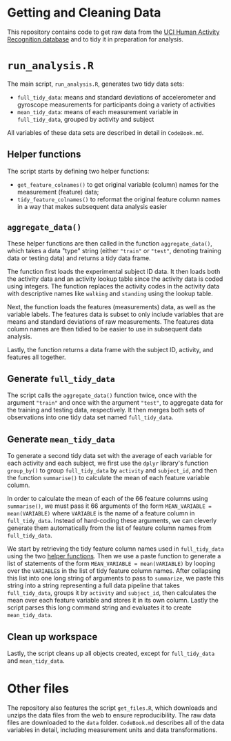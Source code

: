 # Getting and Cleaning Data

This repository contains code to get raw data from the [UCI Human Activity Recognition database](http://archive.ics.uci.edu/ml/datasets/Human+Activity+Recognition+Using+Smartphones) and to tidy it in preparation for analysis.

# `run_analysis.R`

The main script, `run_analysis.R`, generates two tidy data sets:
* `full_tidy_data`: means and standard deviations of accelerometer and gyroscope measurements for participants doing a variety of activities
* `mean_tidy_data`: means of each measurement variable in `full_tidy_data`, grouped by activity and subject

All variables of these data sets are described in detail in `CodeBook.md`.

## Helper functions

The script starts by defining two helper functions:

* `get_feature_colnames()` to get original variable (column) names for the measurement (feature) data;
* `tidy_feature_colnames()` to reformat the original feature column names in a way that makes subsequent data analysis easier

## `aggregate_data()`

These helper functions are then called in the function `aggregate_data()`, which takes a data "type" string (either `"train"` or `"test"`, denoting training data or testing data) and returns a tidy data frame.

The function first loads the experimental subject ID data. It then loads both the activity data and an activity lookup table since the activity data is coded using integers. The function replaces the activity codes in the activity data with descriptive names like `walking` and `standing` using the lookup table.

Next, the function loads the features (measurements) data, as well as the variable labels. The features data is subset to only include variables that are means and standard deviations of raw measurements. The features data column names are then tidied to be easier to use in subsequent data analysis.

Lastly, the function returns a data frame with the subject ID, activity, and features all together.

## Generate `full_tidy_data`

The script calls the `aggregate_data()` function twice, once with the argument `"train"` and once with the argument `"test"`, to aggregate data for the training and testing data, respectively. It then merges both sets of observations into one tidy data set named `full_tidy_data`.

## Generate `mean_tidy_data`

To generate a second tidy data set with the average of each variable for each activity and each subject, we first use the `dplyr` library's function `group_by()` to group `full_tidy_data` by `activity` and `subject_id`, and then the function `summarise()` to calculate the mean of each feature variable column.

In order to calculate the mean of each of the 66 feature columns using `summarise()`, we must pass it 66 arguments of the form `MEAN_VARIABLE = mean(VARIABLE)` where `VARIABLE` is the name of a feature column in `full_tidy_data`. Instead of hard-coding these arguments, we can cleverly generate them automatically from the list of feature column names from `full_tidy_data`.

We start by retrieving the tidy feature column names used in `full_tidy_data` using the two [helper functions](#Helper_functions). Then we use a paste function to generate a list of statements of the form `MEAN_VARIABLE = mean(VARIABLE)` by looping over the `VARIABLE`s in the list of tidy feature column names. After collapsing this list into one long string of arguments to pass to `summarize`, we paste this string into a string representing a full data pipeline that takes `full_tidy_data`, groups it by `activity` and `subject_id`, then calculates the mean over each feature variable and stores it in its own column. Lastly the script parses this long command string and evaluates it to create `mean_tidy_data`.

## Clean up workspace

Lastly, the script cleans up all objects created, except for `full_tidy_data` and `mean_tidy_data`.

# Other files

The repository also features the script `get_files.R`, which downloads and unzips the data files from the web to ensure reproducibility. The raw data files are downloaded to the `data` folder. `CodeBook.md` describes all of the data variables in detail, including measurement units and data transformations.
